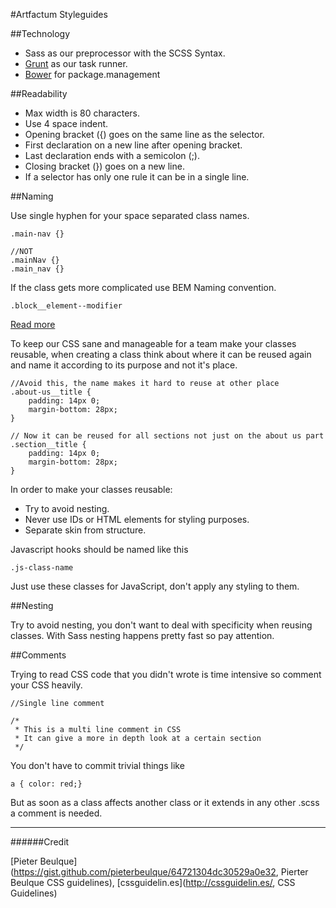 #Artfactum Styleguides


##Technology

+ Sass as our preprocessor with the SCSS Syntax.
+ [Grunt](http://bower.io/#install-bower/ "Bower Install") as our task runner.
+ [Bower](http://gruntjs.com/getting-started "Grunt Install") for package.management

##Readability

+ Max width is 80 characters.
+ Use 4 space indent.
+ Opening bracket ({) goes on the same line as the selector.
+ First declaration on a new line after opening bracket.
+ Last declaration ends with a semicolon (;).
+ Closing bracket (}) goes on a new line.
+ If a selector has only one rule it can be in a single line.

##Naming

Use single hyphen for your space separated class names.

    .main-nav {}

    //NOT
    .mainNav {}
    .main_nav {}


If the class gets more complicated use BEM Naming convention.

    .block__element--modifier

[Read more](https://bem.info/method/definitions/ "BEM naming")


To keep our CSS sane and manageable for a team make your classes reusable, 
when creating a class think about where it can be reused again and name it according
to its purpose and not it's place.

    //Avoid this, the name makes it hard to reuse at other place
    .about-us__title {
        padding: 14px 0;
        margin-bottom: 28px; 
    }
    
    // Now it can be reused for all sections not just on the about us part
    .section__title {
        padding: 14px 0;
        margin-bottom: 28px;
    }


In order to make your classes reusable:

+ Try to avoid nesting.
+ Never use IDs or HTML elements for styling purposes.
+ Separate skin from structure.


Javascript hooks should be named like this

    .js-class-name

Just use these classes for JavaScript, don't apply any styling to them.

##Nesting

Try to avoid nesting, you don't want to deal with specificity when reusing classes.
With Sass nesting happens pretty fast so pay attention.


##Comments

Trying to read CSS code that you didn't wrote is time intensive so comment your 
CSS heavily. 

    //Single line comment

    /*
     * This is a multi line comment in CSS
     * It can give a more in depth look at a certain section 
     */


You don't have to commit trivial things like

    a { color: red;}

But as soon as a class affects another class or it extends in any other .scss a
comment is needed. 

---

######Credit

[Pieter Beulque](https://gist.github.com/pieterbeulque/64721304dc30529a0e32, Pierter Beulque CSS guidelines),
[cssguidelin.es](http://cssguidelin.es/, CSS Guidelines)